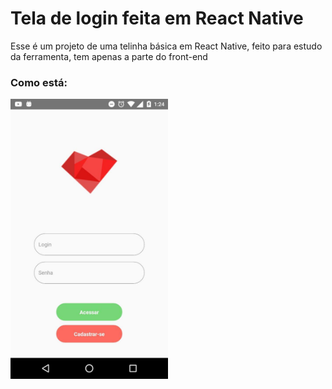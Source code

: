 # Tela de login feita em React Native
Esse é um projeto de uma telinha básica em React Native, feito para estudo da ferramenta, tem apenas a parte do front-end

### Como está:
<img src="./App/src/assets/print.jpg" width="50%"/>
